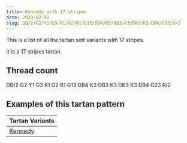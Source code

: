 ```yaml
---
title: Kennedy with 17 stripes
date: 2023-02-02
slug: DB/2/G2/Y1/G3/R1/G2/R1/G13/DB4/K3/DB3/K3/DB3/K3/DB4/G23/R/2
---
```

This is a list of all the tartan sett variants with 17 stripes.

It is a 17 stripes tartan.


## Thread count
DB/2 G2 Y1 G3 R1 G2 R1 G13 DB4 K3 DB3 K3 DB3 K3 DB4 G23 R/2

## Examples of this tartan pattern

| Tartan Variants |
|---------------|
| [Kennedy](/variants/db/2/g2/y1/g3/r1/g2/r1/g13/db4/k3/db3/k3/db3/k3/db4/g23/r/2-db00004c-g004c00-k000000-nd0d0d0-rc80000-yffc800)||
